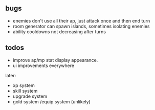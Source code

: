 ## bugs

- enemies don't use all their ap, just attack once and then end turn
- room generator can spawn islands, sometimes isolating enemies
- ability cooldowns not decreasing after turns

## todos

- improve ap/mp stat display appearance.
- ui improvements everywhere

later:
- xp system
- skill system
- upgrade system
- gold system /equip system (unlikely)